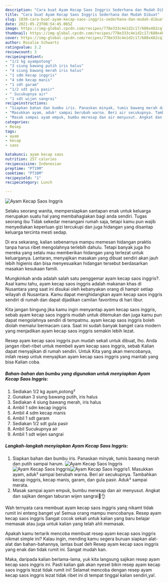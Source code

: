 ```yaml
---
description: "Cara buat Ayam Kecap Saos Inggris Sederhana dan Mudah Dibuat"
title: "Cara buat Ayam Kecap Saos Inggris Sederhana dan Mudah Dibuat"
slug: 1030-cara-buat-ayam-kecap-saos-inggris-sederhana-dan-mudah-dibuat
date: 2021-05-23T08:54:45.065Z
image: https://img-global.cpcdn.com/recipes/778e333c4e1d2c17/680x482cq70/ayam-kecap-saos-inggris-foto-resep-utama.jpg
thumbnail: https://img-global.cpcdn.com/recipes/778e333c4e1d2c17/680x482cq70/ayam-kecap-saos-inggris-foto-resep-utama.jpg
cover: https://img-global.cpcdn.com/recipes/778e333c4e1d2c17/680x482cq70/ayam-kecap-saos-inggris-foto-resep-utama.jpg
author: Rosalie Schwartz
ratingvalue: 3.2
reviewcount: 3
recipeingredient:
- "1/2 kg ayampotong"
- "3 siung bawang putih iris halus"
- "4 siung bawang merah iris halus"
- "1 sdm kecap inggris"
- "4 sdm kecap manis"
- "1 sdt garam"
- "1/2 sdt gula pasir"
- " Sucukupnya air"
- "1 sdt wijen sangrai"
recipeinstructions:
- "Siapkan bahan dan bumbu iris. Panaskan minyak, tumis bawang merah dan putih sampai harum."
- "Masukkan ayam, aduk² sampai berubah warna. Beri air secukupnya. Tambahkan kecap inggris, kecap manis, garam, dan gula pasir. Aduk² sampai merata."
- "Masak sampai ayam empuk, bumbu meresap dan air menyusut. Angkat dan sajikan dengan taburan wijen sangrai🥰👌"
categories:
- Resep
tags:
- ayam
- kecap
- saos

katakunci: ayam kecap saos 
nutrition: 257 calories
recipecuisine: Indonesian
preptime: "PT19M"
cooktime: "PT38M"
recipeyield: "1"
recipecategory: Lunch

---
```



![Ayam Kecap Saos Inggris](https://img-global.cpcdn.com/recipes/778e333c4e1d2c17/680x482cq70/ayam-kecap-saos-inggris-foto-resep-utama.jpg)

Selaku seorang wanita, mempersiapkan santapan enak untuk keluarga merupakan suatu hal yang membahagiakan bagi anda sendiri. Tugas seorang ibu Tidak sekedar menangani rumah saja, tetapi kamu pun wajib menyediakan keperluan gizi tercukupi dan juga hidangan yang disantap keluarga tercinta mesti sedap.

Di era  sekarang, kalian sebenarnya mampu memesan hidangan praktis tanpa harus ribet mengolahnya terlebih dahulu. Tetapi banyak juga lho mereka yang selalu mau memberikan hidangan yang terlezat untuk keluarganya. Lantaran, menyajikan masakan yang dibuat sendiri akan jauh lebih higienis dan bisa menyesuaikan hidangan tersebut berdasarkan masakan kesukaan famili. 



Mungkinkah anda adalah salah satu penggemar ayam kecap saos inggris?. Asal kamu tahu, ayam kecap saos inggris adalah makanan khas di Nusantara yang saat ini disukai oleh kebanyakan orang di hampir setiap wilayah di Nusantara. Kamu dapat menghidangkan ayam kecap saos inggris sendiri di rumah dan dapat dijadikan camilan favoritmu di hari libur.

Kita jangan bingung jika kamu ingin menyantap ayam kecap saos inggris, sebab ayam kecap saos inggris mudah untuk ditemukan dan juga kamu pun dapat mengolahnya sendiri di tempatmu. ayam kecap saos inggris boleh diolah memalui bermacam cara. Saat ini sudah banyak banget cara modern yang menjadikan ayam kecap saos inggris semakin lebih lezat.

Resep ayam kecap saos inggris pun mudah sekali untuk dibuat, lho. Anda jangan ribet-ribet untuk membeli ayam kecap saos inggris, sebab Kalian dapat menyajikan di rumah sendiri. Untuk Kita yang akan mencobanya, inilah resep untuk menyajikan ayam kecap saos inggris yang mantab yang bisa Kalian coba.

<!--inarticleads1-->

##### Bahan-bahan dan bumbu yang digunakan untuk menyiapkan Ayam Kecap Saos Inggris:

1. Sediakan 1/2 kg ayam,potong²
1. Gunakan 3 siung bawang putih, iris halus
1. Sediakan 4 siung bawang merah, iris halus
1. Ambil 1 sdm kecap inggris
1. Ambil 4 sdm kecap manis
1. Ambil 1 sdt garam
1. Sediakan 1/2 sdt gula pasir
1. Ambil  Sucukupnya air
1. Ambil 1 sdt wijen sangrai




<!--inarticleads2-->

##### Langkah-langkah menyiapkan Ayam Kecap Saos Inggris:

1. Siapkan bahan dan bumbu iris. Panaskan minyak, tumis bawang merah dan putih sampai harum.
<img src="https://img-global.cpcdn.com/steps/36a97e1cce4c0c6e/160x128cq70/ayam-kecap-saos-inggris-langkah-memasak-1-foto.jpg" alt="Ayam Kecap Saos Inggris"><img src="https://img-global.cpcdn.com/steps/f6d21e44668eadcc/160x128cq70/ayam-kecap-saos-inggris-langkah-memasak-1-foto.jpg" alt="Ayam Kecap Saos Inggris"><img src="https://img-global.cpcdn.com/steps/497e4bcd4633828b/160x128cq70/ayam-kecap-saos-inggris-langkah-memasak-1-foto.jpg" alt="Ayam Kecap Saos Inggris">1. Masukkan ayam, aduk² sampai berubah warna. Beri air secukupnya. Tambahkan kecap inggris, kecap manis, garam, dan gula pasir. Aduk² sampai merata.
1. Masak sampai ayam empuk, bumbu meresap dan air menyusut. Angkat dan sajikan dengan taburan wijen sangrai🥰👌




Wah ternyata cara membuat ayam kecap saos inggris yang nikamt tidak rumit ini enteng banget ya! Semua orang mampu mencobanya. Resep ayam kecap saos inggris Sangat cocok sekali untuk kalian yang baru belajar memasak atau juga untuk kalian yang telah ahli memasak.

Apakah kamu tertarik mencoba membuat resep ayam kecap saos inggris nikmat simple ini? Kalau ingin, mending kamu segera buruan siapkan alat-alat dan bahan-bahannya, lantas buat deh Resep ayam kecap saos inggris yang enak dan tidak rumit ini. Sangat mudah kan. 

Maka, daripada kalian berlama-lama, yuk kita langsung sajikan resep ayam kecap saos inggris ini. Pasti kalian gak akan nyesel bikin resep ayam kecap saos inggris lezat tidak rumit ini! Selamat mencoba dengan resep ayam kecap saos inggris lezat tidak ribet ini di tempat tinggal kalian sendiri,ya!.

